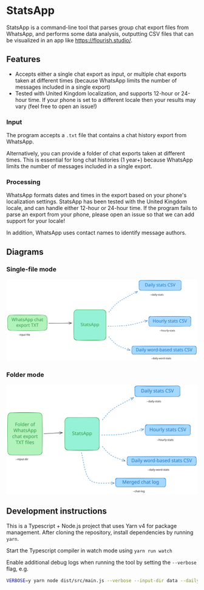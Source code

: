 # StatsApp

StatsApp is a command-line tool that parses group chat export files from WhatsApp, and performs some data analysis, outputting CSV files that can be visualized in an app like <https://flourish.studio/>.

## Features

- Accepts either a single chat export as input, or multiple chat exports taken at different times (because WhatsApp limits the number of messages included in a single export)
- Tested with United Kingdom localization, and supports 12-hour or 24-hour time. If your phone is set to a different locale then your results may vary (feel free to open an issue!)

### Input

The program accepts a `.txt` file that contains a chat history export from WhatsApp.

Alternatively, you can provide a folder of chat exports taken at different times. This is essential for long chat histories (1 year+) because WhatsApp limits the number of messages included in a single export.

### Processing

WhatsApp formats dates and times in the export based on your phone's localization settings. StatsApp has been tested with the United Kingdom locale, and can handle either 12-hour or 24-hour time. If the program fails to parse an export from your phone, please open an issue so that we can add support for your locale!

In addition, WhatsApp uses contact names to identify message authors.

## Diagrams

### Single-file mode

<picture>
  <source media="(prefers-color-scheme: dark)" srcset="./assets/StatsApp%20single%20file%20mode%20(dark).excalidraw.svg">
  <img alt="A diagram showing the inputs and outputs for StatsApp, and their corresponding command-line arguments" src="./assets/StatsApp%20single%20file%20mode.excalidraw.svg">
</picture>

### Folder mode

<picture>
  <source media="(prefers-color-scheme: dark)" srcset="./assets/StatsApp%20folder%20mode%20(dark).excalidraw.svg">
  <img alt="A diagram showing the inputs and outputs for StatsApp when it's processing a folder of chat exports, and their corresponding command-line arguments" src="./assets/StatsApp%20folder%20mode.excalidraw.svg">
</picture>

## Development instructions

This is a Typescript + Node.js project that uses Yarn v4 for package management. After cloning the repository, install dependencies by running `yarn`.

Start the Typescript compiler in watch mode using `yarn run watch`

Enable additional debug logs when running the tool by setting the `--verbose` flag, e.g.

```bash
VERBOSE=y yarn node dist/src/main.js --verbose --input-dir data --daily-stats out/daily-stats.csv --chat-log out/chat-log.txt
```
